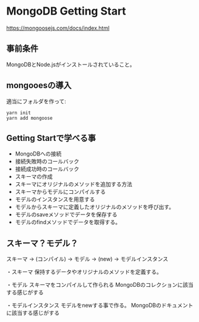 # MongoDB Getting Start
https://mongoosejs.com/docs/index.html

## 事前条件
MongoDBとNode.jsがインストールされていること。

## mongooesの導入
適当にフォルダを作って:

```
yarn init
yarn add mongoose
```

## Getting Startで学べる事

- MongoDBへの接続
- 接続失敗時のコールバック
- 接続成功時のコールバック
- スキーマの作成
- スキーマにオリジナルのメソッドを追加する方法
- スキーマからモデルにコンパイルする
- モデルのインスタンスを用意する
- モデルからスキーマに定義したオリジナルのメソッドを呼び出す。
- モデルのsaveメソッドでデータを保存する
- モデルのfindメソッドでデータを取得する。

## スキーマ？モデル？
スキーマ -> (コンパイル) -> モデル -> (new) -> モデルインスタンス

・スキーマ
保持するデータやオリジナルのメソッドを定義する。

・モデル
スキーマをコンパイルして作られる
MongoDBのコレクションに該当する感じがする

・モデルインスタンス
モデルをnewする事で作る。
MongoDBのドキュメントに該当する感じがする

